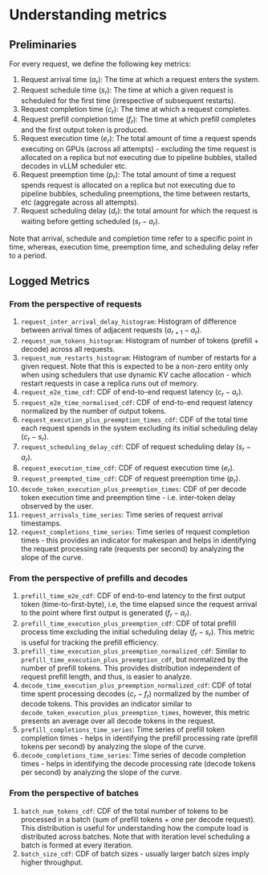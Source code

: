 # Understanding metrics

## Preliminaries

For every request, we define the following key metrics:

1. Request arrival time ($a_r$): The time at which a request enters the system.
2. Request schedule time ($s_r$): The time at which a given request is scheduled for the first time (irrespective of subsequent restarts).
3. Request completion time ($c_r$): The time at which a request completes.
4. Request prefill completion time ($f_r$): The time at which prefill completes and the first output token is produced.
5. Request execution time ($e_r$): The total amount of time a request spends executing on GPUs (across all attempts) - excluding the time request is allocated on a replica but not executing due to pipeline bubbles, stalled decodes in vLLM scheduler etc.
6. Request preemption time ($p_r$): The total amount of time a request spends request is allocated on a replica but not executing due to pipeline bubbles, scheduling preemptions, the time between restarts, etc (aggregate across all attempts).
7. Request scheduling delay ($d_r$): the total amount for which the request is waiting before getting scheduled ($s_r - a_r$).

Note that arrival, schedule and completion time refer to a specific point in time, whereas, execution time, preemption time, and scheduling delay refer to a period.

## Logged Metrics

### From the perspective of requests

1. `request_inter_arrival_delay_histogram`: Histogram of difference between arrival times of adjacent requests ($a_{r+1} - a_r$).
1. `request_num_tokens_histogram`: Histogram of number of tokens (prefill + decode) across all requests.
1. `request_num_restarts_histogram`: Histogram of number of restarts for a given request. Note that this is expected to be a non-zero entity only when using schedulers that use dynamic KV cache allocation - which restart requests in case a replica runs out of memory.
1. `request_e2e_time_cdf`: CDF of end-to-end request latency ($c_r - a_r$).
1. `request_e2e_time_normalised_cdf`: CDF of end-to-end request latency normalized by the number of output tokens.
1. `request_execution_plus_preemption_times_cdf`: CDF of the total time each request spends in the system excluding its initial scheduling delay ($c_r - s_r$).
1. `request_scheduling_delay_cdf`: CDF of request scheduling delay ($s_r - a_r$).
1. `request_execution_time_cdf`: CDF of request execution time ($e_r$).
1. `request_preempted_time_cdf`: CDF of request preemption time ($p_r$).
1. `decode_token_execution_plus_preemption_times`: CDF of per decode token execution time and preemption time - i.e. inter-token delay observed by the user.
1. `request_arrivals_time_series`: Time series of request arrival timestamps.
1. `request_completions_time_series`: Time series of request completion times - this provides an indicator for makespan and helps in identifying the request processing rate (requests per second) by analyzing the slope of the curve.

### From the perspective of prefills and decodes

1. `prefill_time_e2e_cdf`: CDF of end-to-end latency to the first output token (time-to-first-byte), i.e, the time elapsed since the request arrival to the point where first output is generated ($f_r - a_r$).
1. `prefill_time_execution_plus_preemption_cdf`: CDF of total prefill process time excluding the initial scheduling delay ($f_r - s_r$). This metric is useful for tracking the prefill efficiency.
1. `prefill_time_execution_plus_preemption_normalized_cdf`: Similar to `prefill_time_execution_plus_preemption_cdf`, but normalized by the number of prefill tokens. This provides distribution independent of request prefill length, and thus, is easier to analyze.
1. `decode_time_execution_plus_preemption_normalized_cdf`: CDF of total time spent processing decodes ($c_r - f_r$) normalized by the number of decode tokens. This provides an indicator similar to `decode_token_execution_plus_preemption_times`, however, this metric presents an average over all decode tokens in the request.
1. `prefill_completions_time_series`: Time series of prefill token completion times - helps in identifying the prefill processing rate (prefill tokens per second) by analyzing the slope of the curve.
1. `decode_completions_time_series`: Time series of decode completion times - helps in identifying the decode processing rate (decode tokens per second) by analyzing the slope of the curve.

### From the perspective of batches

1. `batch_num_tokens_cdf`: CDF of the total number of tokens to be processed in a batch (sum of prefill tokens + one per decode request). This distribution is useful for understanding how the compute load is distributed across batches. Note that with iteration level scheduling a batch is formed at every iteration.
1. `batch_size_cdf`: CDF of batch sizes - usually larger batch sizes imply higher throughput.
